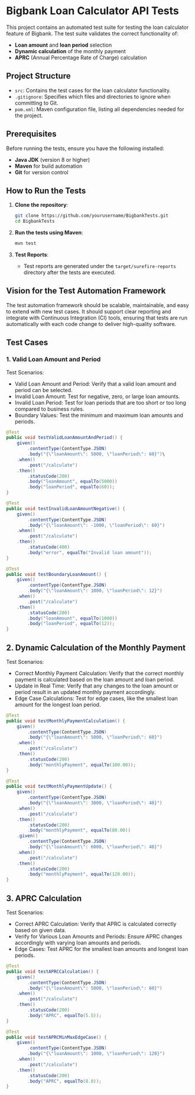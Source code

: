 # Bigbank Loan Calculator API Tests

This project contains an automated test suite for testing the loan calculator feature of Bigbank. The test suite validates the correct functionality of:

- **Loan amount** and **loan period** selection
- **Dynamic calculation** of the monthly payment
- **APRC** (Annual Percentage Rate of Charge) calculation

## Project Structure

- `src`: Contains the test cases for the loan calculator functionality.
- `.gitignore`: Specifies which files and directories to ignore when committing to Git.
- `pom.xml`: Maven configuration file, listing all dependencies needed for the project.

## Prerequisites

Before running the tests, ensure you have the following installed:

- **Java JDK** (version 8 or higher)
- **Maven** for build automation
- **Git** for version control

## How to Run the Tests

1. **Clone the repository**:
    ```bash
    git clone https://github.com/yourusername/BigbankTests.git
    cd BigbankTests
    ```

2. **Run the tests using Maven**:
    ```bash
    mvn test
    ```

3. **Test Reports**:
    - Test reports are generated under the `target/surefire-reports` directory after the tests are executed.
  
## Vision for the Test Automation Framework

The test automation framework should be scalable, maintainable, and easy to extend with new test cases.
It should support clear reporting and integrate with Continuous Integration (CI) tools, ensuring that tests are run automatically with each code change to deliver high-quality software.

## Test Cases

### 1. Valid Loan Amount and Period

Test Scenarios: 
- Valid Loan Amount and Period: Verify that a valid loan amount and period can be selected.
- Invalid Loan Amount: Test for negative, zero, or large loan amounts.
- Invalid Loan Period: Test for loan periods that are too short or too long compared to business rules.
- Boundary Values: Test the minimum and maximum loan amounts and periods.

```java
@Test
public void testValidLoanAmountAndPeriod() {
    given()
        .contentType(ContentType.JSON)
        .body("{\"loanAmount\": 5000, \"loanPeriod\": 60}")\
    .when()
        .post("/calculate")
    .then()
        .statusCode(200)
        .body("loanAmount", equalTo(5000))
        .body("loanPeriod", equalTo(60));
}

@Test
public void testInvalidLoanAmountNegative() {
    given()
        .contentType(ContentType.JSON)
        .body("{\"loanAmount\": -1000, \"loanPeriod\": 60}")
    .when()
        .post("/calculate")
    .then()
        .statusCode(400)
        .body("error", equalTo("Invalid loan amount"));
}

@Test
public void testBoundaryLoanAmount() {
    given()
        .contentType(ContentType.JSON)
        .body("{\"loanAmount\": 1000, \"loanPeriod\": 12}")
    .when()
        .post("/calculate")
    .then()
        .statusCode(200)
        .body("loanAmount", equalTo(1000))
        .body("loanPeriod", equalTo(12));
}
```

## 2. Dynamic Calculation of the Monthly Payment

Test Scenarios:
- Correct Monthly Payment Calculation: Verify that the correct monthly payment is calculated based on the loan amount and loan period.
- Update in Real Time: Verify that any changes to the loan amount or period result in an updated monthly payment accordingly.
- Edge Case Calculations: Test for edge cases, like the smallest loan amount for the longest loan period.
```java
@Test
public void testMonthlyPaymentCalculation() {
    given()
        .contentType(ContentType.JSON)
        .body("{\"loanAmount\": 5000, \"loanPeriod\": 60}")
    .when()
        .post("/calculate")
    .then()
        .statusCode(200)
        .body("monthlyPayment", equalTo(100.00));
}

@Test
public void testMonthlyPaymentUpdate() {
    given()
        .contentType(ContentType.JSON)
        .body("{\"loanAmount\": 3000, \"loanPeriod\": 48}")
    .when()
        .post("/calculate")
    .then()
        .statusCode(200)
        .body("monthlyPayment", equalTo(80.00))
    .given()
        .contentType(ContentType.JSON)
        .body("{\"loanAmount\": 6000, \"loanPeriod\": 48}")
    .when()
        .post("/calculate")
    .then()
        .statusCode(200)
        .body("monthlyPayment", equalTo(120.00));
}

```
## 3. APRC Calculation

Test Scenarios:
- Correct APRC Calculation: Verify that APRC is calculated correctly based on given data.
- Verify for Various Loan Amounts and Periods: Ensure APRC changes accordingly with varying loan amounts and periods.
- Edge Cases: Test APRC for the smallest loan amounts and longest loan periods.
```java
@Test
public void testAPRCCalculation() {
    given()
        .contentType(ContentType.JSON)
        .body("{\"loanAmount\": 5000, \"loanPeriod\": 60}")
    .when()
        .post("/calculate")
    .then()
        .statusCode(200)
        .body("APRC", equalTo(5.5));
}

@Test
public void testAPRCMinMaxEdgeCase() {
    given()
        .contentType(ContentType.JSON)
        .body("{\"loanAmount\": 1000, \"loanPeriod\": 120}")
    .when()
        .post("/calculate")
    .then()
        .statusCode(200)
        .body("APRC", equalTo(8.0));
}
```
